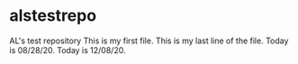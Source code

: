 # alstestrepo
AL's test repository
This is my first file.
This is my last line of the file.
Today is 08/28/20.
Today is 12/08/20.
